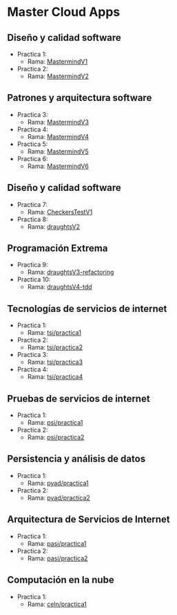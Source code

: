 # Master Cloud Apps

## Diseño y calidad software

 * Practica 1:
    - Rama: [MastermindV1](https://github.com/franco87/mca/tree/mastermindV1)
 * Practica 2:
    - Rama: [MastermindV2](https://github.com/franco87/mca/tree/mastermindV2)

## Patrones y arquitectura software

 * Practica 3:
    - Rama: [MastermindV3](https://github.com/franco87/mca/tree/mastermindV3)
 * Practica 4:
    - Rama: [MastermindV4](https://github.com/franco87/mca/tree/mastermindV4)
 * Practica 5:
    - Rama: [MastermindV5](https://github.com/franco87/mca/tree/mastermindV5)
 * Practica 6:
    - Rama: [MastermindV6](https://github.com/franco87/mca/tree/mastermindV6)

## Diseño y calidad software

 * Practica 7:
    - Rama: [CheckersTestV1](https://github.com/franco87/mca/tree/checkersTestsV1)
 * Practica 8:
    - Rama: [draughtsV2](https://github.com/franco87/mca/tree/draughtsV2)

## Programación Extrema

 * Practica 9:
    - Rama: [draughtsV3-refactoring](https://github.com/franco87/mca/tree/draughtsV3-refactoring)
 * Practica 10:
    - Rama: [draughtsV4-tdd](https://github.com/franco87/mca/tree/draughtsV4-tdd)

## Tecnologías de servicios de internet

 * Practica 1:
    - Rama: [tsi/practica1](https://github.com/franco87/mca/tree/tsi/practica1)
 * Practica 2:
    - Rama: [tsi/practica2](https://github.com/franco87/mca/tree/tsi/practica2)
 * Practica 3:
    - Rama: [tsi/practica3](https://github.com/franco87/mca/tree/tsi/practica3)
 * Practica 4:
    - Rama: [tsi/practica4](https://github.com/franco87/mca/tree/tsi/practica4)

## Pruebas de servicios de internet

 * Practica 1:
    - Rama: [psi/practica1](https://github.com/franco87/mca/tree/psi/practica1)
 * Practica 2:
    - Rama: [psi/practica2](https://github.com/franco87/mca/tree/psi/practica2)
    
## Persistencia y análisis de datos

 * Practica 1:
    - Rama: [pyad/practica1](https://github.com/franco87/mca/tree/pyad/practica1)
 * Practica 2:
    - Rama: [pyad/practica2](https://github.com/franco87/mca/tree/pyad/practica2)
    
## Arquitectura de Servicios de Internet

 * Practica 1:
    - Rama: [pasi/practica1](https://github.com/franco87/mca/tree/pasi/practica1)
 * Practica 2:
    - Rama: [pasi/practica2](https://github.com/franco87/mca/tree/pasi/practica2)
    
 ## Computación en la nube
 
  * Practica 1:
     - Rama: [celn/practica1](https://github.com/franco87/mca/tree/celn/practica1)
